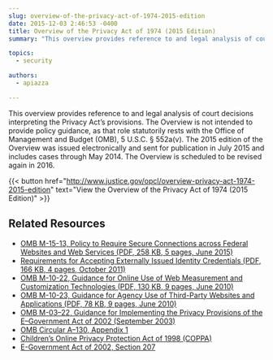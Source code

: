 ```yaml
---
slug: overview-of-the-privacy-act-of-1974-2015-edition
date: 2015-12-03 2:46:53 -0400
title: Overview of the Privacy Act of 1974 (2015 Edition)
summary: "This overview provides reference to and legal analysis of court decisions interpreting the Privacy Act&#8217;s provisions."

topics:
  - security

authors:
  - apiazza

---
```


This overview provides reference to and legal analysis of court decisions interpreting the Privacy Act&#8217;s provisions. The Overview is not intended to provide policy guidance, as that role statutorily rests with the Office of Management and Budget (OMB), 5 U.S.C. § 552a(v). The 2015 edition of the Overview was issued electronically and sent for publication in July 2015 and includes cases through May 2014. The Overview is scheduled to be revised again in 2016.

{{< button href="http://www.justice.gov/opcl/overview-privacy-act-1974-2015-edition" text="View the Overview of the Privacy Act of 1974 (2015 Edition)" >}}

## Related Resources

- [OMB M-15-13, Policy to Require Secure Connections across Federal Websites and Web Services (PDF, 258 KB, 5 pages, June 2015)](https://www.whitehouse.gov/wp-content/uploads/legacy_drupal_files/omb/memoranda/2015/m-15-13.pdf)
- [Requirements for Accepting Externally Issued Identity Credentials (PDF, 166 KB, 4 pages, October 2011)](https://www.whitehouse.gov/wp-content/uploads/legacy_drupal_files/omb/assets/egov_docs/ombreqforacceptingexternally_issuedidcred10-6-2011.pdf)
- [OMB M-10-22, Guidance for Online Use of Web Measurement and Customization Technologies (PDF, 130 KB, 9 pages, June 2010)](https://www.whitehouse.gov/wp-content/uploads/legacy_drupal_files/omb/memoranda/2010/m10-22.pdf)
- [OMB M-10-23, Guidance for Agency Use of Third-Party Websites and Applications (PDF, 78 KB, 9 pages, June 2010)](https://www.whitehouse.gov/wp-content/uploads/legacy_drupal_files/omb/memoranda/2010/m10-23.pdf)
- [OMB M-03–22, Guidance for Implementing the Privacy Provisions of the E–Government Act of 2002 (September 2003)](https://www.whitehouse.gov/wp-content/uploads/2017/11/203-M-03-22-OMB-Guidance-for-Implementing-the-Privacy-Provisions-of-the-E-Government-Act-of-2002-1.pdf)
- [OMB Circular A–130, Appendix 1](https://obamawhitehouse.archives.gov/omb/circulars_a130_a130appendix_i)
- [Children’s Online Privacy Protection Act of 1998 (COPPA)](http://www.ftc.gov/ogc/coppa1.htm)
- [E-Government Act of 2002, Section 207](http://www.archives.gov/about/laws/egov-act-section-207.html)
